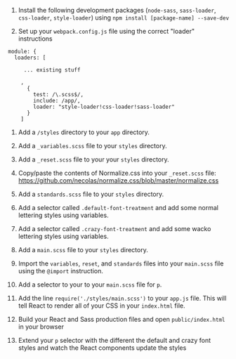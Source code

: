 1. Install the following development packages (`node-sass`, `sass-loader`, `css-loader`, `style-loader`) using `npm install [package-name] --save-dev`

1. Set up your `webpack.config.js` file using the correct "loader" instructions

```
module: {
  loaders: [

     ... existing stuff

    ,
      {
        test: /\.scss$/,
        include: /app/,
        loader: "style-loader!css-loader!sass-loader"
      }
    ]
```

1. Add a `/styles` directory to your `app` directory.

1. Add a `_variables.scss` file to your `styles` directory.

1. Add a `_reset.scss` file to your your `styles` directory.

1. Copy/paste the contents of Normalize.css into your `_reset.scss` file: https://github.com/necolas/normalize.css/blob/master/normalize.css

1. Add a `standards.scss` file to your `styles` directory.

1. Add a selector called `.default-font-treatment` and add some normal lettering styles using variables.

1. Add a selector called `.crazy-font-treatment` and add some wacko lettering styles using variables.

1. Add a `main.scss` file to your `styles` directory.

1. Import the `variables`, `reset`, and `standards` files into your `main.scss` file using the `@import` instruction.

1. Add a selector to your to your `main.scss` file for `p`.

1. Add the line `require('./styles/main.scss')` to your `app.js` file. This will tell React to render all of your CSS in your `index.html` file.

1. Build your React and Sass production files and open `public/index.html` in your browser

1. Extend your `p` selector with the different the default and crazy font styles and watch the React components update the styles

